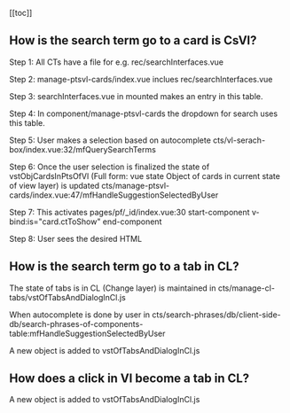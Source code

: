 [[toc]]

## How is the search term go to a card is CsVl?

Step 1: All CTs have a file for e.g. rec/searchInterfaces.vue

Step 2: manage-ptsvl-cards/index.vue inclues rec/searchInterfaces.vue

Step 3: searchInterfaces.vue in mounted makes an entry in this table.

Step 4: In component/manage-ptsvl-cards the dropdown for search uses this table.

Step 5: User makes a selection based on autocomplete
cts/vl-serach-box/index.vue:32/mfQuerySearchTerms

Step 6: Once the user selection is finalized the state of vstObjCardsInPtsOfVl (Full form: vue state Object of cards in current state of view layer)
is updated cts/manage-ptsvl-cards/index.vue:47/mfHandleSuggestionSelectedByUser

Step 7: This activates pages/pf/\_id/index.vue:30
start-component v-bind:is="card.ctToShow" end-component

Step 8: User sees the desired HTML

## How is the search term go to a tab in CL?

The state of tabs is in CL (Change layer) is maintained in cts/manage-cl-tabs/vstOfTabsAndDialogInCl.js

When autocomplete is done by user in cts/search-phrases/db/client-side-db/search-phrases-of-components-table:mfHandleSuggestionSelectedByUser

A new object is added to vstOfTabsAndDialogInCl.js

## How does a click in Vl become a tab in CL?

A new object is added to vstOfTabsAndDialogInCl.js
